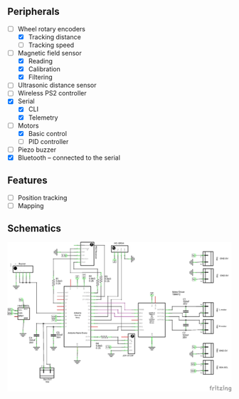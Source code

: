## Peripherals

- [ ] Wheel rotary encoders
  - [x] Tracking distance
  - [ ] Tracking speed
- [ ] Magnetic field sensor
  - [x] Reading
  - [x] Calibration
  - [x] Filtering
- [ ] Ultrasonic distance sensor
- [ ] Wireless PS2 controller
- [x] Serial
  - [x] CLI
  - [x] Telemetry
- [ ] Motors
  - [x] Basic control
  - [ ] PID controller
- [ ] Piezo buzzer
- [x] Bluetooth – connected to the serial

## Features

- [ ] Position tracking
- [ ] Mapping

## Schematics

![Schematics image](fritzing/robot_schem.png)
